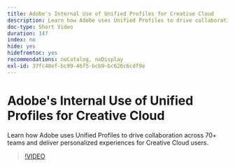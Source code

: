 ```yaml
---
title: Adobe's Internal Use of Unified Profiles for Creative Cloud
description: Learn how Adobe uses Unified Profiles to drive collaboration across 70+ teams and deliver personalized experiences for Creative Cloud users.
doc-type: Short Video
duration: 147
index: no
hide: yes
hidefromtoc: yes
recommendations: noCatalog, noDisplay
exl-id: 37fc48ef-bc99-46f5-bcb9-bc626c6cdf9e
---
```

# Adobe's Internal Use of Unified Profiles for Creative Cloud

Learn how Adobe uses Unified Profiles to drive collaboration across 70+ teams and deliver personalized experiences for Creative Cloud users.

<!-- 62_S655_3442541_146_adobes-internal-use-of-unified-profiles-for-creative-cloud -->
>[!VIDEO](https://video.tv.adobe.com/v/3458283/?learn=on&enablevpops=true)
